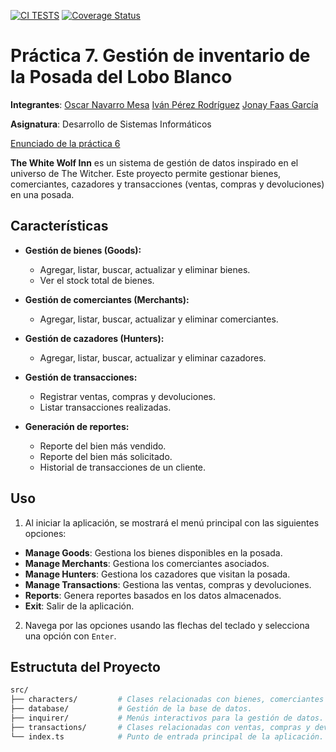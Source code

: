 [![CI TESTS](https://github.com/ULL-ESIT-INF-DSI-2425/prct07-witcher-datamodel-groupj/actions/workflows/ci.yml/badge.svg)](https://github.com/ULL-ESIT-INF-DSI-2425/prct07-witcher-datamodel-groupj/actions/workflows/ci.yml)
[![Coverage Status](https://coveralls.io/repos/github/ULL-ESIT-INF-DSI-2425/prct07-witcher-datamodel-groupj/badge.svg?branch=main)](https://coveralls.io/github/ULL-ESIT-INF-DSI-2425/prct07-witcher-datamodel-groupj?branch=main)

# Práctica 7. Gestión de inventario de la Posada del Lobo Blanco

**Integrantes**: 
[Oscar Navarro Mesa](https://github.com/oscarnavaarro, "Enlace GitHub")
[Iván Pérez Rodríguez](https://github.com/Ivanperez03, "Enlace GitHub")
[Jonay Faas García](https://github.com/mag4no10, "Enlace GitHub")

**Asignatura**: Desarrollo de Sistemas Informáticos

[Enunciado de la práctica 6](https://ull-esit-inf-dsi-2425.github.io/prct07-witcher-dataModel/)

**The White Wolf Inn** es un sistema de gestión de datos inspirado en el universo de The Witcher.
Este proyecto permite gestionar bienes, comerciantes, cazadores y transacciones (ventas, compras y devoluciones) en una posada.

## Características
- **Gestión de bienes (Goods):**
  - Agregar, listar, buscar, actualizar y eliminar bienes.
  - Ver el stock total de bienes.

- **Gestión de comerciantes (Merchants):**
  - Agregar, listar, buscar, actualizar y eliminar comerciantes.

- **Gestión de cazadores (Hunters):**
  - Agregar, listar, buscar, actualizar y eliminar cazadores.

- **Gestión de transacciones:**
  - Registrar ventas, compras y devoluciones.
  - Listar transacciones realizadas.

- **Generación de reportes:**
  - Reporte del bien más vendido.
  - Reporte del bien más solicitado.
  - Historial de transacciones de un cliente.

## Uso
1. Al iniciar la aplicación, se mostrará el menú principal con las siguientes opciones:
  - **Manage Goods**: Gestiona los bienes disponibles en la posada.
  - **Manage Merchants**: Gestiona los comerciantes asociados.
  - **Manage Hunters**: Gestiona los cazadores que visitan la posada.
  - **Manage Transactions**: Gestiona las ventas, compras y devoluciones.
  - **Reports**: Genera reportes basados en los datos almacenados.
  - **Exit**: Salir de la aplicación.
2. Navega por las opciones usando las flechas del teclado y selecciona una opción con `Enter`.

## Estructuta del Proyecto
```bash
src/
├── characters/         # Clases relacionadas con bienes, comerciantes y cazadores.
├── database/           # Gestión de la base de datos.
├── inquirer/           # Menús interactivos para la gestión de datos.
├── transactions/       # Clases relacionadas con ventas, compras y devoluciones.
└── index.ts            # Punto de entrada principal de la aplicación.
```
